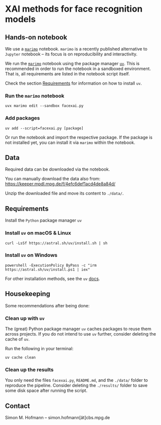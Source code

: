# XAI methods for face recognition models

## Hands-on notebook

We use a [`marimo`](https://marimo.io) notebook.
`marimo` is a recently published alternative to `Jupyter` notebook –
its focus is on reproducibility and interactivity.

We run the [`marimo`](https://marimo.io) notebook using the package manager [`uv`](https://docs.astral.sh/uv/).
This is recommended in order to run the notebook in a sandboxed environment.
That is, all requirements are listed in the notebook script itself.

Check the section [Requirements](#requirements) for information on how to install `uv`.

### Run the `marimo` notebook

```shell
uvx marimo edit --sandbox facexai.py
```

### Add packages

```shell
uv add --script=facexai.py [package]
```

Or run the notebook and import the respective package.
If the package is not installed yet,
you can install it via `marimo` within the notebook.

## Data

Required data can be downloaded via the notebook.

You can manually download the data also from: https://keeper.mpdl.mpg.de/f/4efc6def1acd4de8a84d/

Unzip the downloaded file and move its content to `./data/`.


## Requirements

Install the `Python` package manager `uv`

### Install `uv` on macOS & Linux

```shell
curl -LsSf https://astral.sh/uv/install.sh | sh
```

### Install `uv` on Windows

```shell
powershell -ExecutionPolicy ByPass -c "irm https://astral.sh/uv/install.ps1 | iex"
```

For other installation methods, see the `uv` [docs](https://docs.astral.sh/uv/getting-started/installation/).

## Housekeeping

Some recommendations after being done:

### Clean up with `uv`

The (great) Python package manager `uv` caches packages to reuse them across projects.
If you do not intend to use `uv` further, consider deleting the cache of `uv`.

Run the following in your terminal:

```shell
uv cache clean
```

### Clean up the results

You only need the files `facexai.py`, `README.md`, and the `./data/` folder to reproduce the pipeline.
Consider deleting the `./results/` folder to save some disk space after running the script.

## Contact

Simon M. Hofmann – simon.hofmann[ät]cbs.mpg.de
